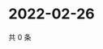 # 2022-02-26

共 0 条

<!-- BEGIN WEIBO -->
<!-- 最后更新时间 Sat Feb 26 2022 20:22:02 GMT+0800 (China Standard Time) -->

<!-- END WEIBO -->
